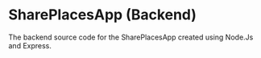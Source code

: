 # SharePlacesApp (Backend)

The backend source code for the SharePlacesApp created using Node.Js and Express.
